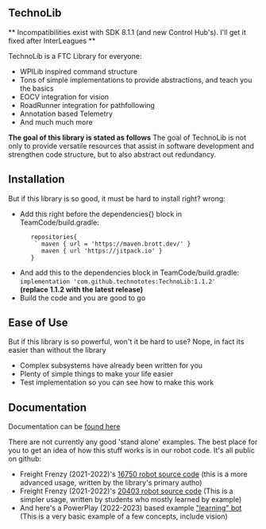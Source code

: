 ## TechnoLib

** Incompatibilities exist with SDK 8.1.1 (and new Control Hub's). I'll get it fixed after InterLeagues **

TechnoLib is a FTC Library for everyone:

- WPILib inspired command structure
- Tons of simple implementations to provide abstractions, and teach you the basics
- EOCV integration for vision
- RoadRunner integration for pathfollowing
- Annotation based Telemetry
- And much much more

**The goal of this library is stated as follows** The goal of TechnoLib is not only to provide
versatile resources that assist in software development and strengthen code structure, but to also
abstract out redundancy.

## Installation

But if this library is so good, it must be hard to install right? wrong:

- Add this right before the dependencies{} block in TeamCode/build.gradle:
  ```
     repositories{
      ` maven { url = 'https://maven.brott.dev/' }
        maven { url 'https://jitpack.io' }
     }
  ```
- And add this to the dependencies block in TeamCode/build.gradle:
  `implementation 'com.github.technototes:TechnoLib:1.1.2'`  
  **(replace 1.1.2 with the latest release)**
- Build the code and you are good to go

## Ease of Use

But if this library is so powerful, won't it be hard to use? Nope, in fact its easier than without
the library

- Complex subsystems have already been written for you
- Plenty of simple things to make your life easier
- Test implementation so you can see how to make this work

## Documentation

Documentation can be [found here](https://technototes.github.io/)

There are not currently any good 'stand alone' examples. The best place for you to get an idea of
how this stuff works is in our robot code. It's all public on github:

- Freight Frenzy (2021-2022)'s
  [16750 robot source code](https://github.com/technototes/FreightFrenzy2021/tree/master/OspreyCode/src/main/java/org/firstinspires/ftc/teamcode)
  (this is a more advanced usage, written by the library's primary autho)
- Freight Frenzy (2021-2022)'s
  [20403 robot source code](https://github.com/technototes/FreightFrenzy2021/tree/master/SeagullCode/src/main/java/org/firstinspires/ftc/teamcode)
  (This is a simpler usage, written by students who mostly learned by example)
- And here's a PowerPlay (2022-2023) based example
  ["learning" bot](https://github.com/technototes/PowerPlay2022/tree/main/ForTeaching/src/main/java/org/firstinspires/ftc/forteaching/TechnoBot)
  (This is a very basic example of a few concepts, include vision)
